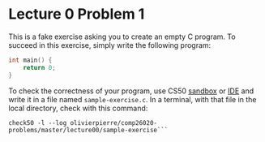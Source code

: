 # Lecture 0 Problem 1

This is a fake exercise asking you to create an empty C program. To succeed in
this exercise, simply write the following program:

```c
int main() {
    return 0;
}
```

To check the correctness of your program, use CS50 [sandbox](sandbox.cs50.io)
or [IDE](ide.cs50.io) and write it in a file named `sample-exercise.c`. In a terminal,
with that file in the local directory, check with this command:

```shell
check50 -l --log olivierpierre/comp26020-problems/master/lecture00/sample-exercise```

